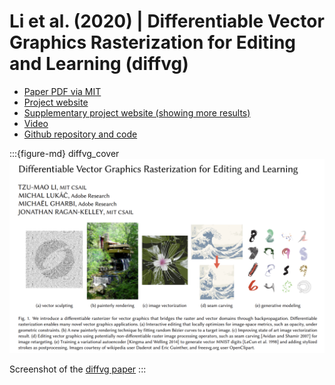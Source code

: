 # Li et al. (2020) | Differentiable Vector Graphics Rasterization for Editing and Learning (diffvg)

* [Paper PDF via MIT](https://people.csail.mit.edu/tzumao/diffvg/diffvg.pdf)
* [Project website](https://people.csail.mit.edu/tzumao/diffvg/)
* [Supplementary project website (showing more results)](https://people.csail.mit.edu/tzumao/diffvg/supplementary_webpage/)
* [Video](https://www.youtube.com/watch?v=coV29MzZsGc)
* [Github repository and code](https://github.com/BachiLi/diffvg)


:::{figure-md} diffvg_cover
<img src="diffvg_cover.png" alt="diffvg paper" width="700px">

Screenshot of the [diffvg paper](https://people.csail.mit.edu/tzumao/diffvg/diffvg.pdf)
:::
